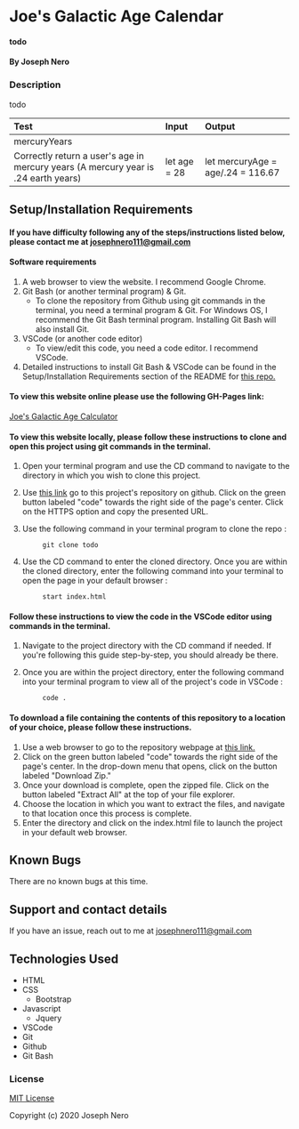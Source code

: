 # Joe's Galactic Age Calendar

#### todo

#### By Joseph Nero 

### Description

todo

| Test | Input | Output |
| :--------------------------- | :--------------------------------- | :---------------- | 
| mercuryYears |||
| Correctly return a user's age in mercury years (A mercury year is .24 earth years) | let age = 28 | let mercuryAge = age/.24 = 116.67 | | 

## Setup/Installation Requirements
#### If you have difficulty following any of the steps/instructions listed below, please contact me at josephnero111@gmail.com 

#### Software requirements 

1. A web browser to view the website. I recommend Google Chrome.
2. Git Bash (or another terminal program) & Git.  
    - To clone the repository from Github using git commands in the terminal, you need a terminal program & Git. For Windows OS, I recommend the Git Bash terminal program. Installing Git Bash will also install Git. 
3. VSCode (or another code editor)
    - To view/edit this code, you need a code editor. I recommend VSCode. 
4. Detailed instructions to install Git Bash & VSCode can be found in the Setup/Installation Requirements section of the README for [this repo.](https://github.com/joey3001/first-friday-project)

#### To view this website online please use the following GH-Pages link: 

[Joe's Galactic Age Calculator](todo)

#### To view this website locally, please follow these instructions to clone and open this project using git commands in the terminal. 

1. Open your terminal program and use the CD command to navigate to the directory in which you wish to clone this project. 
2. Use [this link](todo) go to this project's repository on github. Click on the green button labeled "code" towards the right side of the page's center. Click on the HTTPS option and copy the presented URL. 
3. Use the following command in your terminal program to clone the repo :

            git clone todo

7. Use the CD command to enter the cloned directory. Once you are within the cloned directory, enter the following command into your terminal to open the page in your default browser : 

            start index.html 

#### Follow these instructions to view the code in the VSCode editor using commands in the terminal. 

1. Navigate to the project directory with the CD command if needed. If you're following this guide step-by-step, you should already be there. 
2. Once you are within the project directory, enter the following command into your terminal program to view all of the project's code in VSCode : 

            code . 

#### To download a file containing the contents of this repository to a location of your choice, please follow these instructions. 

1. Use a web browser to go to the repository webpage at [this link.](todo)
2. Click on the green button labeled "code" towards the right side of the page's center. In the drop-down menu that opens, click on the button labeled "Download Zip."
3. Once your download is complete, open the zipped file. Click on the button labeled "Extract All" at the top of your file explorer. 
4. Choose the location in which you want to extract the files, and navigate to that location once this process is complete. 
5. Enter the directory and click on the index.html file to launch the project in your default web browser. 

## Known Bugs

There are no known bugs at this time. 

## Support and contact details

If you have an issue, reach out to me at josephnero111@gmail.com

## Technologies Used

  * HTML 
  * CSS
    - Bootstrap
  * Javascript
    - Jquery 
  * VSCode 
  * Git
  * Github 
  * Git Bash

### License

[MIT License](https://choosealicense.com/licenses/mit/)

Copyright (c) 2020 Joseph Nero 
